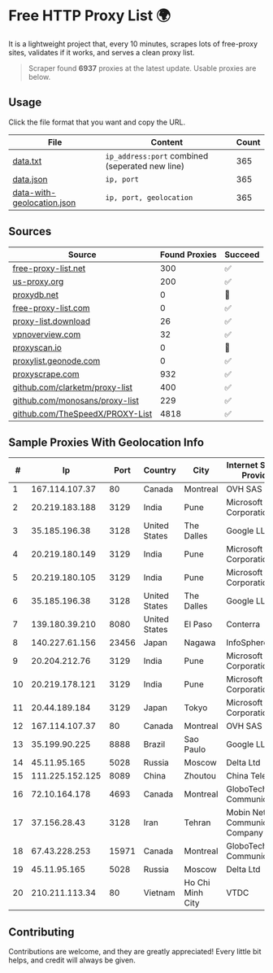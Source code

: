 
# Free HTTP Proxy List 🌍

It is a lightweight project that, every 10 minutes, scrapes lots of free-proxy sites, validates if it works, and serves a clean proxy list.


> Scraper found **6937** proxies at the latest update. Usable proxies are below.

## Usage

Click the file format that you want and copy the URL.


|File|Content|Count|
|----|-------|-----|
|[data.txt](https://raw.githubusercontent.com/themiralay/Proxy-List-World/master/data.txt)|`ip_address:port` combined (seperated new line)|365|
|[data.json](https://raw.githubusercontent.com/themiralay/Proxy-List-World/master/data.json)|`ip, port`|365|
|[data-with-geolocation.json](https://raw.githubusercontent.com/themiralay/Proxy-List-World/master/data-with-geolocation.json)|`ip, port, geolocation`|365|

## Sources

|Source|Found Proxies|Succeed|
|------|-------------|-------|
|[free-proxy-list.net](https://free-proxy-list.net)|300|✅|
|[us-proxy.org](https://www.us-proxy.org)|200|✅|
|[proxydb.net](http://proxydb.net)|0|🚫|
|[free-proxy-list.com](https://free-proxy-list.com/?page=&port=&type%5B%5D=http&type%5B%5D=https&up_time=0&search=Search)|0|✅|
|[proxy-list.download](https://www.proxy-list.download/HTTP)|26|✅|
|[vpnoverview.com](https://vpnoverview.com/privacy/anonymous-browsing/free-proxy-servers)|32|✅|
|[proxyscan.io](https://www.proxyscan.io)|0|🚫|
|[proxylist.geonode.com](https://proxylist.geonode.com/api/proxy-list?limit=300&page=1&sort_by=lastChecked&sort_type=desc&protocols=http,https)|0|✅|
|[proxyscrape.com](https://api.proxyscrape.com/v2/?request=displayproxies&protocol=http&timeout=10000&country=all&ssl=all&anonymity=all)|932|✅|
|[github.com/clarketm/proxy-list](https://raw.githubusercontent.com/clarketm/proxy-list/master/proxy-list-raw.txt)|400|✅|
|[github.com/monosans/proxy-list](https://raw.githubusercontent.com/monosans/proxy-list/main/proxies/http.txt)|229|✅|
|[github.com/TheSpeedX/PROXY-List](https://raw.githubusercontent.com/TheSpeedX/PROXY-List/master/http.txt)|4818|✅|


## Sample Proxies With Geolocation Info

|#|Ip|Port|Country|City|Internet Service Provider|
|-|--|----|-------|----|-------------------------|
|1|167.114.107.37|80|Canada|Montreal|OVH SAS|
|2|20.219.183.188|3129|India|Pune|Microsoft Corporation|
|3|35.185.196.38|3128|United States|The Dalles|Google LLC|
|4|20.219.180.149|3129|India|Pune|Microsoft Corporation|
|5|20.219.180.105|3129|India|Pune|Microsoft Corporation|
|6|35.185.196.38|3128|United States|The Dalles|Google LLC|
|7|139.180.39.210|8080|United States|El Paso|Conterra|
|8|140.227.61.156|23456|Japan|Nagawa|InfoSphere|
|9|20.204.212.76|3129|India|Pune|Microsoft Corporation|
|10|20.219.178.121|3129|India|Pune|Microsoft Corporation|
|11|20.44.189.184|3129|Japan|Tokyo|Microsoft Corporation|
|12|167.114.107.37|80|Canada|Montreal|OVH SAS|
|13|35.199.90.225|8888|Brazil|Sao Paulo|Google LLC|
|14|45.11.95.165|5028|Russia|Moscow|Delta Ltd|
|15|111.225.152.125|8089|China|Zhoutou|China Telecom|
|16|72.10.164.178|4693|Canada|Montreal|GloboTech Communications|
|17|37.156.28.43|3128|Iran|Tehran|Mobin Net Communication Company|
|18|67.43.228.253|15971|Canada|Montreal|GloboTech Communications|
|19|45.11.95.165|5028|Russia|Moscow|Delta Ltd|
|20|210.211.113.34|80|Vietnam|Ho Chi Minh City|VTDC|



## Contributing

Contributions are welcome, and they are greatly appreciated! Every
little bit helps, and credit will always be given.

